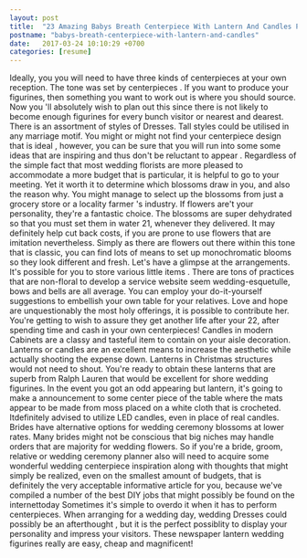 ```yaml
---
layout: post
title:  "23 Amazing Babys Breath Centerpiece With Lantern And Candles Picture"
postname: "babys-breath-centerpiece-with-lantern-and-candles"
date:   2017-03-24 10:10:29 +0700
categories: [resume]
---
```

Ideally, you you will need to have three kinds of centerpieces at your own reception. The tone was set by centerpieces . If you want to produce your figurines, then something you want to work out is where you should source. Now you 'll absolutely wish to plan out this since there is not likely to become enough figurines for every bunch visitor or nearest and dearest. There is an assortment of styles of Dresses. Tall styles could be utilised in any marriage motif. You might or might not find your centerpiece design that is ideal , however, you can be sure that you will run into some some ideas that are inspiring and thus don't be reluctant to appear . Regardless of the simple fact that most wedding florists are more pleased to accommodate a more budget that is particular, it is helpful to go to your meeting. Yet it worth it to determine which blossoms draw in you, and also the reason why. You might manage to select up the blossoms from just a grocery store or a locality farmer 's industry. If flowers are't your personality, they're a fantastic choice. The blossoms are super dehydrated so that you must set them in water 21, whenever they delivered. It may definitely help cut back costs, if you are prone to use flowers that are imitation nevertheless. Simply as there are flowers out there within this tone that is classic, you can find lots of means to set up monochromatic blooms so they look different and fresh. Let's have a glimpse at the arrangements. It's possible for you to store various little items . There are tons of practices that are non-floral to develop a service website seem wedding-esquetulle, bows and bells are all average. You can employ your do-it-yourself suggestions to embellish your own table for your relatives. Love and hope are unquestionably the most holy offerings, it is possible to contribute her. You're getting to wish to assure they get another life after your 22, after spending time and cash in your own centerpieces! Candles in modern Cabinets are a classy and tasteful item to contain on your aisle decoration. Lanterns or candles are an excellent means to increase the aesthetic while actually shooting the expense down. Lanterns in Christmas structures would not need to shout. You're ready to obtain these lanterns that are superb from Ralph Lauren that would be excellent for shore wedding figurines. In the event you got an odd appearing but lantern, it's going to make a announcement to some center piece of the table where the mats appear to be made from moss placed on a white cloth that is crocheted. Itdefinitely advised to utilize LED candles, even in place of real candles. Brides have alternative options for wedding ceremony blossoms at lower rates. Many brides might not be conscious that big niches may handle orders that are majority for wedding flowers. So if you're a bride, groom, relative or wedding ceremony planner also will need to acquire some wonderful wedding centerpiece inspiration along with thoughts that might simply be realized, even on the smallest amount of budgets, that is definitely the very acceptable informative article for you, because we've compiled a number of the best DIY jobs that might possibly be found on the internettoday Sometimes it's simple to overdo it when it has to perform centerpieces. When arranging for a wedding day, wedding Dresses could possibly be an afterthought , but it is the perfect possiblity to display your personality and impress your visitors. These newspaper lantern wedding figurines really are easy, cheap and magnificent!

